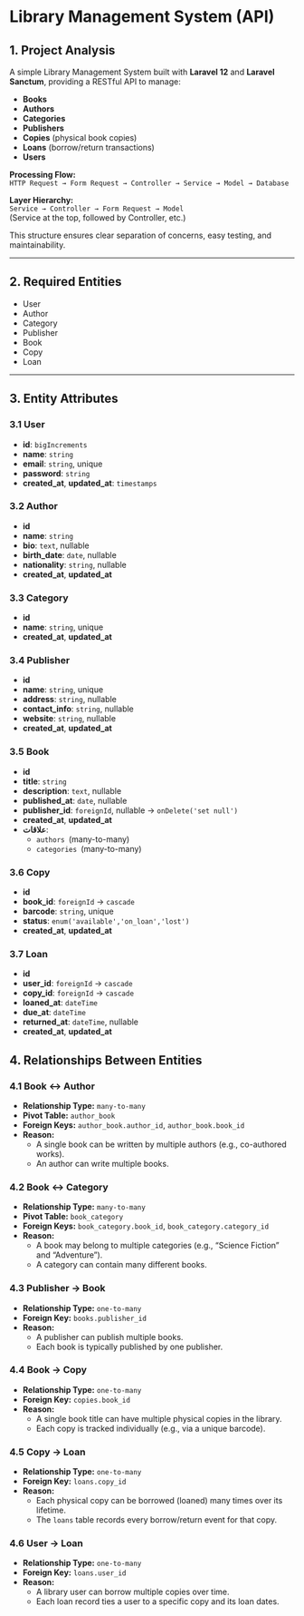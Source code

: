 # Library Management System (API)

## 1. Project Analysis
A simple Library Management System built with **Laravel 12** and **Laravel Sanctum**, providing a RESTful API to manage:
- **Books**
- **Authors**
- **Categories**
- **Publishers**
- **Copies** (physical book copies)
- **Loans** (borrow/return transactions)
- **Users**

**Processing Flow:**  
`HTTP Request → Form Request → Controller → Service → Model → Database`

**Layer Hierarchy:**  
`Service → Controller → Form Request → Model`  
(Service at the top, followed by Controller, etc.)

This structure ensures clear separation of concerns, easy testing, and maintainability.

---

## 2. Required Entities
- User  
- Author  
- Category  
- Publisher  
- Book  
- Copy  
- Loan  

---

## 3. Entity Attributes

### 3.1 User
- **id**: `bigIncrements`  
- **name**: `string`  
- **email**: `string`, unique  
- **password**: `string`  
- **created_at**, **updated_at**: `timestamps`  

### 3.2 Author
- **id**  
- **name**: `string`  
- **bio**: `text`, nullable  
- **birth_date**: `date`, nullable  
- **nationality**: `string`, nullable  
- **created_at**, **updated_at**  

### 3.3 Category
- **id**  
- **name**: `string`, unique  
- **created_at**, **updated_at**  

### 3.4 Publisher
- **id**  
- **name**: `string`, unique  
- **address**: `string`, nullable  
- **contact_info**: `string`, nullable  
- **website**: `string`, nullable  
- **created_at**, **updated_at**  

### 3.5 Book
- **id**  
- **title**: `string`  
- **description**: `text`, nullable  
- **published_at**: `date`, nullable  
- **publisher_id**: `foreignId`, nullable → `onDelete('set null')`  
- **created_at**, **updated_at**  
- **علاقات**:  
  - `authors` (many-to-many)  
  - `categories` (many-to-many)  

### 3.6 Copy
- **id**  
- **book_id**: `foreignId` → `cascade`  
- **barcode**: `string`, unique  
- **status**: `enum('available','on_loan','lost')`  
- **created_at**, **updated_at**  

### 3.7 Loan
- **id**  
- **user_id**: `foreignId` → `cascade`  
- **copy_id**: `foreignId` → `cascade`  
- **loaned_at**: `dateTime`  
- **due_at**: `dateTime`  
- **returned_at**: `dateTime`, nullable  
- **created_at**, **updated_at**  

## 4. Relationships Between Entities

### 4.1 Book ↔ Author  
- **Relationship Type:** `many-to-many`  
- **Pivot Table:** `author_book`  
- **Foreign Keys:** `author_book.author_id`, `author_book.book_id`  
- **Reason:**  
  - A single book can be written by multiple authors (e.g., co-authored works).  
  - An author can write multiple books.

### 4.2 Book ↔ Category  
- **Relationship Type:** `many-to-many`  
- **Pivot Table:** `book_category`  
- **Foreign Keys:** `book_category.book_id`, `book_category.category_id`  
- **Reason:**  
  - A book may belong to multiple categories (e.g., “Science Fiction” and “Adventure”).  
  - A category can contain many different books.

### 4.3 Publisher → Book  
- **Relationship Type:** `one-to-many`  
- **Foreign Key:** `books.publisher_id`  
- **Reason:**  
  - A publisher can publish multiple books.  
  - Each book is typically published by one publisher.

### 4.4 Book → Copy  
- **Relationship Type:** `one-to-many`  
- **Foreign Key:** `copies.book_id`  
- **Reason:**  
  - A single book title can have multiple physical copies in the library.  
  - Each copy is tracked individually (e.g., via a unique barcode).

### 4.5 Copy → Loan  
- **Relationship Type:** `one-to-many`  
- **Foreign Key:** `loans.copy_id`  
- **Reason:**  
  - Each physical copy can be borrowed (loaned) many times over its lifetime.  
  - The `loans` table records every borrow/return event for that copy.

### 4.6 User → Loan  
- **Relationship Type:** `one-to-many`  
- **Foreign Key:** `loans.user_id`  
- **Reason:**  
  - A library user can borrow multiple copies over time.  
  - Each loan record ties a user to a specific copy and its loan dates.